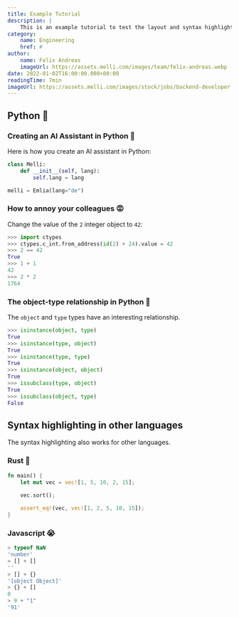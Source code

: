 ```yaml
---
title: Example Tutorial
description: |
    This is an example tutorial to test the layout and syntax highlighting.
category:
    name: Engineering
    href: #
author:
    name: Felix Andreas
    imageUrl: https://assets.melli.com/images/team/felix-andreas.webp
date: 2022-01-02T16:00:00.000+00:00
readingTime: 7min
imageUrl: https://assets.melli.com/images/stock/jobs/backend-developer.webp
---
```


## Python 🚀

### Creating an AI Assistant in Python 🤗

Here is how you create an AI assistant in Python:

```python
class Melli:
    def __init__(self, lang):
        self.lang = lang

melli = Emlia(lang="de")
```

### How to annoy your colleagues 😡

Change the value of the `2` integer object to `42`:

```python
>>> import ctypes
>>> ctypes.c_int.from_address(id(2) + 24).value = 42
>>> 2 == 42
True
>>> 1 + 1
42
>>> 2 * 2
1764
```

### The object-type relationship in Python 🤯

The `object` and `type` types have an interesting relationship.

```python
>>> isinstance(object, type)
True
>>> isinstance(type, object)
True
>>> isinstance(type, type)
True
>>> isinstance(object, object)
True
>>> issubclass(type, object)
True
>>> issubclass(object, type)
False
```

## Syntax highlighting in other languages

The syntax highlighting also works for other languages.

### Rust 🦀

```rust
fn main() {
    let mut vec = vec![1, 5, 10, 2, 15];
    
    vec.sort();

    assert_eq!(vec, vec![1, 2, 5, 10, 15]);
}
```


### Javascript 😭

```javascript
> typeof NaN
'number'
> [] + []
''
> [] + {}
'[object Object]'
> {} + []
0
> 9 + "1"
'91'
```